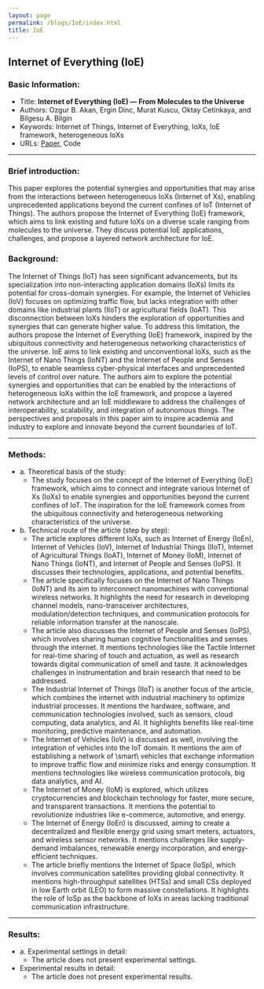 ```yaml
---
layout: page
permalink: /blogs/IoE/index.html
title: IoE
---
```

## Internet of Everything (IoE)

### Basic Information:

- Title: **Internet of Everything (IoE) — From Molecules to the Universe**
- Authors: Ozgur B. Akan, Ergin Dinc, Murat Kuscu, Oktay Cetinkaya, and Bilgesu A. Bilgin
- Keywords: Internet of Things, Internet of Everything, IoXs, IoE framework, heterogeneous IoXs
- URLs: [Paper](https://ieeexplore.ieee.org/document/9517531), Code

---

### Brief introduction:

This paper explores the potential synergies and opportunities that may arise from the interactions between heterogeneous IoXs (Internet of Xs), enabling unprecedented applications beyond the current confines of IoT (Internet of Things). The authors propose the Internet of Everything (IoE) framework, which aims to link existing and future IoXs on a diverse scale ranging from molecules to the universe. They discuss potential IoE applications, challenges, and propose a layered network architecture for IoE.

### Background:

The Internet of Things (IoT) has seen significant advancements, but its specialization into non-interacting application domains (IoXs) limits its potential for cross-domain synergies. For example, the Internet of Vehicles (IoV) focuses on optimizing traffic flow, but lacks integration with other domains like industrial plants (IIoT) or agricultural fields (IoAT). This disconnection between IoXs hinders the exploration of opportunities and synergies that can generate higher value. To address this limitation, the authors propose the Internet of Everything (IoE) framework, inspired by the ubiquitous connectivity and heterogeneous networking characteristics of the universe. IoE aims to link existing and unconventional IoXs, such as the Internet of Nano Things (IoNT) and the Internet of People and Senses (IoPS), to enable seamless cyber-physical interfaces and unprecedented levels of control over nature. The authors aim to explore the potential synergies and opportunities that can be enabled by the interactions of heterogeneous IoXs within the IoE framework, and propose a layered network architecture and an IoE middleware to address the challenges of interoperability, scalability, and integration of autonomous things. The perspectives and proposals in this paper aim to inspire academia and industry to explore and innovate beyond the current boundaries of IoT.

----

### Methods:

- a. Theoretical basis of the study:
  - The study focuses on the concept of the Internet of Everything (IoE) framework, which aims to connect and integrate various Internet of Xs (IoXs) to enable synergies and opportunities beyond the current confines of IoT. The inspiration for the IoE framework comes from the ubiquitous connectivity and heterogeneous networking characteristics of the universe.
- b. Technical route of the article (step by step):
  - The article explores different IoXs, such as Internet of Energy (IoEn), Internet of Vehicles (IoV), Internet of Industrial Things (IIoT), Internet of Agricultural Things (IoAT), Internet of Money (IoM), Internet of Nano Things (IoNT), and Internet of People and Senses (IoPS). It discusses their technologies, applications, and potential benefits.
  - The article specifically focuses on the Internet of Nano Things (IoNT) and its aim to interconnect nanomachines with conventional wireless networks. It highlights the need for research in developing channel models, nano-transceiver architectures, modulation/detection techniques, and communication protocols for reliable information transfer at the nanoscale.
  - The article also discusses the Internet of People and Senses (IoPS), which involves sharing human cognitive functionalities and senses through the internet. It mentions technologies like the Tactile Internet for real-time sharing of touch and actuation, as well as research towards digital communication of smell and taste. It acknowledges challenges in instrumentation and brain research that need to be addressed.
  - The Industrial Internet of Things (IIoT) is another focus of the article, which combines the internet with industrial machinery to optimize industrial processes. It mentions the hardware, software, and communication technologies involved, such as sensors, cloud computing, data analytics, and AI. It highlights benefits like real-time monitoring, predictive maintenance, and automation.
  - The Internet of Vehicles (IoV) is discussed as well, involving the integration of vehicles into the IoT domain. It mentions the aim of establishing a network of \smart\ vehicles that exchange information to improve traffic flow and minimize risks and energy consumption. It mentions technologies like wireless communication protocols, big data analytics, and AI.
  - The Internet of Money (IoM) is explored, which utilizes cryptocurrencies and blockchain technology for faster, more secure, and transparent transactions. It mentions the potential to revolutionize industries like e-commerce, automotive, and energy.
  - The Internet of Energy (IoEn) is discussed, aiming to create a decentralized and flexible energy grid using smart meters, actuators, and wireless sensor networks. It mentions challenges like supply-demand imbalances, renewable energy incorporation, and energy-efficient techniques.
  - The article briefly mentions the Internet of Space (IoSp), which involves communication satellites providing global connectivity. It mentions high-throughput satellites (HTSs) and small CSs deployed in low Earth orbit (LEO) to form massive constellations. It highlights the role of IoSp as the backbone of IoXs in areas lacking traditional communication infrastructure.

---

### Results:

- a. Experimental settings in detail:
  - The article does not present experimental settings.
- Experimental results in detail:
  - The article does not present experimental results.
